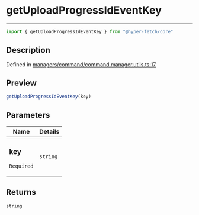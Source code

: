

# getUploadProgressIdEventKey

<div class="api-docs__separator" data-reactroot="">

---

</div><div class="api-docs__import" data-reactroot="">

```ts
import { getUploadProgressIdEventKey } from "@hyper-fetch/core"
```

</div><div class="api-docs__section">

## Description

</div><div class="api-docs__description"><span class="api-docs__do-not-parse">



</span></div><p class="api-docs__definition">

Defined in [managers/command/command.manager.utils.ts:17](https://github.com/BetterTyped/hyper-fetch/blob/6c3eaa91/packages/core/src/managers/command/command.manager.utils.ts#L17)

</p><div class="api-docs__section">

## Preview

</div><div class="api-docs__preview fn">

```ts
getUploadProgressIdEventKey(key)
```

</div><div class="api-docs__section">

## Parameters

</div><div class="api-docs__parameters"><table><thead><tr><th>Name</th><th>Details</th></tr></thead><tbody><tr param-data="key"><td class="api-docs__param-name required">

### key 

`Required`

</td><td class="api-docs__param-type">

`string`

</td></tr></tbody></table></div><div class="api-docs__section">

## Returns

</div><div class="api-docs__returns">

```ts
string
```

</div>